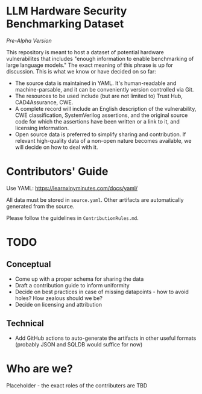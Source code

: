 # LLM Hardware Security Benchmarking Dataset

*Pre-Alpha Version*

This repository is meant to host a dataset of potential hardware vulnerabilites that includes "enough information to enable benchmarking of large language models." The exact meaning of this phrase is up for discussion. This is what we know or have decided on so far: 
 - The source data is maintained in YAML. It's human-readable and machine-parsable, and it can be conveniently version controlled via Git.
 - The resources to be used include (but are not limited to) Trust Hub, CAD4Assurance, CWE.
 - A complete record will include an English description of the vulnerability, CWE classification, SystemVerilog assertions, and the original source code for which the assertions have been written or a link to it, and licensing information.
 - Open source data is preferred to simplify sharing and contribution. If relevant high-quality data of a non-open nature becomes available, we will decide on how to deal with it.

# Contributors' Guide
Use YAML: https://learnxinyminutes.com/docs/yaml/

All data must be stored in `source.yaml`. Other artifacts are automatically generated from the source. 

Please follow the guidelines in `ContributionRules.md`.

# TODO

## Conceptual
 - Come up with a proper schema for sharing the data
 - Draft a contribution guide to inform uniformity
 - Decide on best practices in case of missing datapoints - how to avoid holes? How zealous should we be?
 - Decide on licensing and attribution

## Technical
 - Add GitHub actions to auto-generate the artifacts in other useful formats (probably JSON and SQLDB would suffice for now)

# Who are we?
Placeholder - the exact roles of the contributers are TBD
